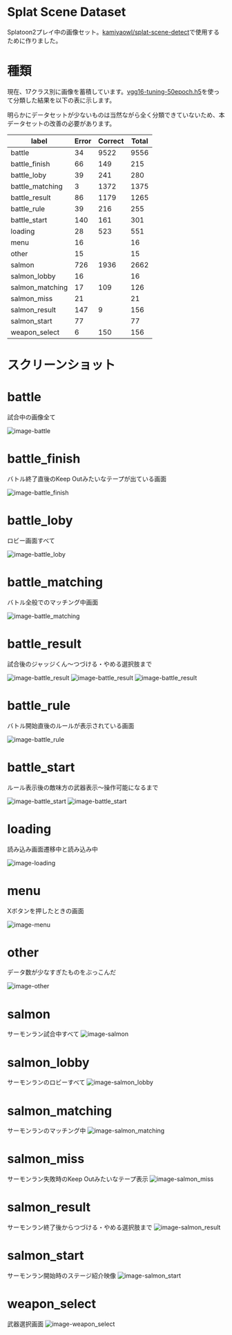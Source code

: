 # Splat Scene Dataset

Splatoon2プレイ中の画像セット。[kamiyaowl/splat-scene-detect](https://github.com/kamiyaowl/splat-scene-detect)で使用するために作りました。

# 種類

現在、17クラス別に画像を蓄積しています。[vgg16-tuning-50epoch.h5](https://github.com/kamiyaowl/splat-scene-detect/blob/e2355e60885e411762e6cdfcf1127877c17faf90/models/vgg16-tuning-50epoch.h5)を使って分類した結果を以下の表に示します。

明らかにデータセットが少ないものは当然ながら全く分類できていないため、本データセットの改善の必要があります。

| label           | Error | Correct | Total   |
|-----------------|-------|------|------|
| battle          | 34    | 9522 | 9556 |
| battle_finish   | 66    | 149  | 215  |
| battle_loby     | 39    | 241  | 280  |
| battle_matching | 3     | 1372 | 1375 |
| battle_result   | 86    | 1179 | 1265 |
| battle_rule     | 39    | 216  | 255  |
| battle_start    | 140   | 161  | 301  |
| loading         | 28    | 523  | 551  |
| menu            | 16    |      | 16   |
| other           | 15    |      | 15   |
| salmon          | 726   | 1936 | 2662 |
| salmon_lobby    | 16    |      | 16   |
| salmon_matching | 17    | 109  | 126  |
| salmon_miss     | 21    |      | 21   |
| salmon_result   | 147   | 9    | 156  |
| salmon_start    | 77    |      | 77   |
| weapon_select   | 6     | 150  | 156  |

# スクリーンショット

# battle
試合中の画像全て

![image-battle](https://github.com/kamiyaowl/splat-scene-dataset/raw/master/battle/WIN_20181022_15_12_23_Pro-00001369.jpg)

# battle_finish
バトル終了直後のKeep Outみたいなテープが出ている画面

![image-battle_finish](https://github.com/kamiyaowl/splat-scene-dataset/raw/master/battle_finish/WIN_20181022_15_12_23_Pro-00000608.jpg)

# battle_loby
ロビー画面すべて

![image-battle_loby](https://github.com/kamiyaowl/splat-scene-dataset/raw/master/battle_loby/WIN_20181022_23_13_19_Pro-00001669.jpg)

# battle_matching
バトル全般でのマッチング中画面

![image-battle_matching](https://github.com/kamiyaowl/splat-scene-dataset/raw/master/battle_matching/WIN_20181022_23_13_19_Pro-00000785.jpg)

# battle_result
試合後のジャッジくん～つづける・やめる選択肢まで

![image-battle_result](https://github.com/kamiyaowl/splat-scene-dataset/raw/master/battle_result/WIN_20181022_15_12_23_Pro-00000615.jpg)
![image-battle_result](https://github.com/kamiyaowl/splat-scene-dataset/raw/master/battle_result/WIN_20181022_15_12_23_Pro-00004938.jpg)
![image-battle_result](https://github.com/kamiyaowl/splat-scene-dataset/raw/master/battle_result/WIN_20181022_15_12_23_Pro-00004940.jpg)

# battle_rule
バトル開始直後のルールが表示されている画面

![image-battle_rule](https://github.com/kamiyaowl/splat-scene-dataset/raw/master/battle_rule/WIN_20181022_15_12_23_Pro-00000351.jpg)

# battle_start
ルール表示後の敵味方の武器表示～操作可能になるまで

![image-battle_start](https://github.com/kamiyaowl/splat-scene-dataset/raw/master/battle_start/WIN_20181022_15_12_23_Pro-00000358.jpg)
![image-battle_start](https://github.com/kamiyaowl/splat-scene-dataset/raw/master/battle_start/WIN_20181022_15_12_23_Pro-00000733.jpg)

# loading
読み込み画面遷移中と読み込み中

![image-loading](https://github.com/kamiyaowl/splat-scene-dataset/raw/master/loading/WIN_20181022_15_12_23_Pro-00000026.jpg)

# menu
Xボタンを押したときの画面

![image-menu](https://github.com/kamiyaowl/splat-scene-dataset/raw/master/menu/WIN_20181022_15_12_23_Pro-00005763.jpg)

# other
データ数が少なすぎたものをぶっこんだ

![image-other](https://github.com/kamiyaowl/splat-scene-dataset/raw/master/other/WIN_20181022_15_12_23_Pro-00008074.jpg)

# salmon

サーモンラン試合中すべて
![image-salmon](https://github.com/kamiyaowl/splat-scene-dataset/raw/master/salmon/WIN_20181022_15_12_23_Pro-00005851.jpg)

# salmon_lobby

サーモンランのロビーすべて
![image-salmon_lobby](https://github.com/kamiyaowl/splat-scene-dataset/raw/master/salmon_lobby/WIN_20181022_15_12_23_Pro-00005782.jpg)

# salmon_matching

サーモンランのマッチング中
![image-salmon_matching](https://github.com/kamiyaowl/splat-scene-dataset/raw/master/salmon_matching/WIN_20181022_15_12_23_Pro-00005789.jpg)

# salmon_miss

サーモンラン失敗時のKeep Outみたいなテープ表示
![image-salmon_miss](https://github.com/kamiyaowl/splat-scene-dataset/raw/master/salmon_miss/WIN_20181022_15_12_23_Pro-00006061.jpg)

# salmon_result

サーモンラン終了後からつづける・やめる選択肢まで
![image-salmon_result](https://github.com/kamiyaowl/splat-scene-dataset/raw/master/salmon_result/WIN_20181022_15_12_23_Pro-00006067.jpg)

# salmon_start

サーモンラン開始時のステージ紹介映像
![image-salmon_start](https://github.com/kamiyaowl/splat-scene-dataset/raw/master/salmon_start/WIN_20181022_15_12_23_Pro-00005820.jpg)

# weapon_select

武器選択画面
![image-weapon_select](https://github.com/kamiyaowl/splat-scene-dataset/raw/master/weapon_select/WIN_20181022_15_12_23_Pro-00000263.jpg)
